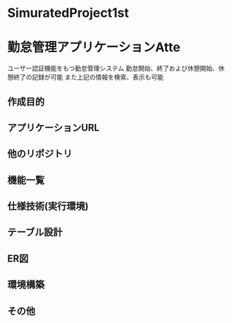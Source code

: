 # SimuratedProject1st

# 勤怠管理アプリケーションAtte
ユーザー認証機能をもつ勤怠管理システム
勤怠開始、終了および休憩開始、休憩終了の記録が可能
また上記の情報を検索、表示も可能

## 作成目的
## アプリケーションURL
## 他のリポジトリ
## 機能一覧
## 仕様技術(実行環境)
## テーブル設計
## ER図
## 環境構築
## その他
